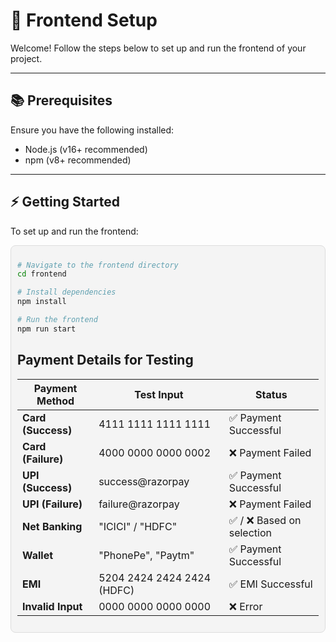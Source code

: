 # 🚀 Frontend Setup

Welcome! Follow the steps below to set up and run the frontend of your project.

---

## 📚 Prerequisites
Ensure you have the following installed:
- Node.js (v16+ recommended)
- npm (v8+ recommended)

---

## ⚡️ Getting Started

To set up and run the frontend:

<div style="background-color: #f4f4f4; padding: 10px; border-radius: 8px; border: 1px solid #ddd;">

```bash
# Navigate to the frontend directory
cd frontend

# Install dependencies
npm install

# Run the frontend
npm run start

```

## **Payment Details for Testing**  

| Payment Method   | Test Input                             | Status |
|-----------------|--------------------------------------|---------|
| **Card (Success)**  | 4111 1111 1111 1111                | ✅ Payment Successful |
| **Card (Failure)**  | 4000 0000 0000 0002                | ❌ Payment Failed |
| **UPI (Success)**   | success@razorpay                   | ✅ Payment Successful |
| **UPI (Failure)**   | failure@razorpay                   | ❌ Payment Failed |
| **Net Banking**     | "ICICI" / "HDFC"                    | ✅ / ❌ Based on selection |
| **Wallet**         | "PhonePe", "Paytm"                  | ✅ Payment Successful |
| **EMI**           | 5204 2424 2424 2424 (HDFC)          | ✅ EMI Successful |
| **Invalid Input**  | 0000 0000 0000 0000                | ❌ Error |
